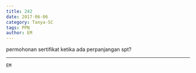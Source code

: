 ```yaml
---
title: 242
date: 2017-06-06
category: Tanya-SC
tags: PPN
author: EM
---
```


permohonan sertifikat ketika ada perpanjangan spt?

---



`EM`
